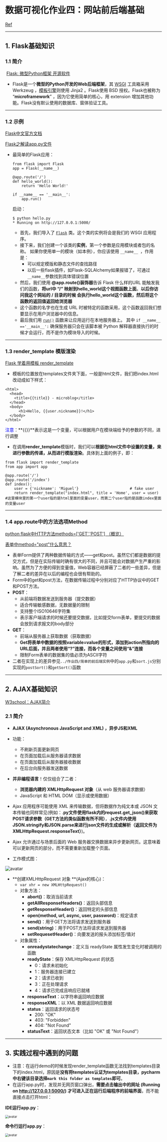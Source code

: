 # 数据可视化作业四：网站前后端基础

[Ref](https://github.com/Yiyiyimu/SJTU-CS239-Visualization/tree/master/Week5/Better_version)

---------------

## 1. Flask基础知识

### 1.1 简介

​	[Flask: 微型Python框架 开源软件](https://www.oschina.net/p/flask?hmsr=aladdin1e1)

- Flask是一个**微型的Python开发的Web后端框架**，其 [WSGI](https://baike.baidu.com/item/WSGI) 工具箱采用 Werkzeug ，[模板引擎](https://baike.baidu.com/item/模板引擎/907667)则使用 Jinja2 。Flask使用 BSD 授权。Flask也被称为 “**microframework**” ，因为它使用简单的核心，用 extension 增加其他功能。Flask没有默认使用的数据库、窗体验证工具。

---------

### 1.2 示例

[Flask中文官方文档](http://docs.jinkan.org/docs/flask/quickstart.html#a-minimal-application)

[Flask之解读app.py文件](https://blog.csdn.net/weixin_44733660/article/details/103876868) 

- 最简单的Flask应用：

  ```
  from flask import Flask
  app = Flask(__name__)
  
  @app.route('/')
  def hello_world():
      return 'Hello World!'
  
  if __name__ == '__main__':
      app.run()
  ```

  启动：

  ```
  $ python hello.py
  * Running on http://127.0.0.1:5000/
  ```

  - 首先，我们导入了 [`Flask`](http://docs.jinkan.org/docs/flask/api.html#flask.Flask) 类。这个类的实例将会是我们的 WSGI 应用程序。
  - 接下来，我们创建一个该类的**实例**，第一个参数是应用模块或者包的名称。 如果你使用单一的模块（如本例），你应该使用 `__name__ `，作用是：
    - 可以规定模版和静态文件的查找路径
    - 以后一些flask插件，如Flask-SQLAlchemy如果报错了，可通过`__name__`参数找到具体错误位置
  - 然后，我们使用 **@app.route()装饰器**告诉 Flask 什么样的URL 能触发我们的函数，**将url中 “/” 映射到hello_world这个视图函数上面**。**以后你访问我这个网站的 / 目录的时候 会执行hello_world这个函数，然后将这个函数的返回值返回给浏览器**
  - 这个函数的名字也在生成 URL 时被特定的函数采用，这个函数返回我们想要显示在用户浏览器中的信息。
  - 最后我们用 [`run()`](http://docs.jinkan.org/docs/flask/api.html#flask.Flask.run) 函数来让应用运行在本地服务器上。 其中 `if __name__ =='__main__':` 确保服务器只会在该脚本被 Python 解释器直接执行的时候才会运行，而不是作为模块导入的时候。

-----

### 1.3 render_template 模版渲染

[Flask 学着用模板 render_template](https://blog.csdn.net/yy19890521/article/details/81034765) 

- 模板的位置放在templates文件夹下面，一般是html文件，我们把index.html改动成如下样式：

```
<html>
  <head>
    <title>{{title}} - microblog</title>
  </head>
  <body>
      <h1>Hello, {{user.nickname}}!</h1>
  </body>
</html>
```

​	<font color=blue>注意</font>：**{{}}**表示这是一个变量，可以根据用户在模块端给予的参数的不同，进行调整

- 在调用**render_template**模版时，我们可以**根据在html文件中设置的变量，来进行参数的传递，从而进行模版渲染**。具体到上面的例子，即：

```
from flask import render_template
from app import app

@app.route('/')
@app.route('/index')
def index():
    user = {'nickname': 'Miguel'} 						# fake user
    return render_template("index.html", title = 'Home', user = user)     											#这里模块里的第一个user指的是html里面的变量user，而第二个user指的是函数index里面的变量user
```

------

### 1.4 app.route中的方法选项Method

[python flask中HTTP方法methods=['GET','POST'] （概览）](https://blog.csdn.net/m0_38124502/article/details/78680498)

[表单中method="post"什么意思？](https://zhidao.baidu.com/question/40070502.html)

- 表单Form提供了两种数据传输的方式——get和post。虽然它们都是数据的提交方式，但是在实际传输时确有很大的不同，并且可能会对数据产生严重的影响。虽然为了方便的得到变量值，Web容器已经屏蔽了二者的一些差异，但是了解二者的差异在以后的编程也会很有帮助的。
- Form中的get和post方法，在数据传输过程中分别对应了HTTP协议中的GET和POST方法。
- **POST**：
  - 从前端将数据发送到服务器（提交数据）
  - 适合传输敏感数据，无数据量的限制
  - 支持整个ISO10646字符集
  - 表示客户端请求的时候还要提交数据，比如提交form表单，要提交的数据会放到请求报文的body部分
- **GET**：
  - 前端从服务器上获取数据（获取数据）
  - **Get将表单中数据的按照variable=value的形式，添加到action所指向的URL后面，并且两者使用“?”连接，而各个变量之间使用“&”连接**
  - 限制Form表单的数据集的值必须为ASCII字符
- 二者在实现上的差异参见`../作业四/简单的前后端实例`中的`app.py`和`sort.js`分别实现的`postSort()`和`getSort()`函数

-------



## 2. AJAX基础知识

[W3school：AJAX简介](https://www.w3school.com.cn/js/js_ajax_intro.asp)

### 2.1 简介

- **AJAX (Asynchronous JavaScript and XML) ，异步JS和XML**
- 功能：
  - 不刷新页面更新网页
  - 在页面加载后从服务器请求数据
  - 在页面加载后从服务器接收数据
  - 在后台向服务器发送数据
- **并非编程语言**！仅仅组合了二者：
  - **浏览器内建的 XMLHttpRequest 对象**（从 web 服务器请求数据）
  - JavaScript 和 HTML DOM（显示或使用数据）

- Ajax 应用程序可能使用 XML 来传输数据，但将数据作为纯文本或 JSON 文本传输也同样常见(例如：.**py文件使用flask内的request.get_json()来获取POST请求参数（GET方法的类似函数有所不同）**，**.js文件内使用JSON.stringify和JSON.parse来进行json文件的生成或解析（返回文件为XMLHttpRequest.responseText）**)。
- Ajax 允许通过与场景后面的 Web 服务器交换数据来异步更新网页。这意味着可以更新网页的部分，而不需要重新加载整个页面。
- 工作模式图：

<img src="./pic/ajax.gif" alt="avatar" style="zoom:100%;" />

- **创建XMLHttpRequest 对象 **(Ajax的核心)：
  - `var xhr = new XMLHttpRequest()`
  - 对象方法：
    - **abort()**：取消当前请求
    - **getAllResponseHeaders()**：返回头部信息
    - **getResponseHeader()**：返回特定的头部信息
    - **open(method, url, async, user, password)**：规定请求
    - **send()**：用于GET方法将请求发送到服务器
    - **send(string)**：用于POST方法将请求发送到服务器
    - **setRequesetHeader()**：向要发送的报头添加标签/值对
  - 对象属性：
    - **onreadystatechange**：定义当 readyState 属性发生变化时被调用的函数
    - **readyState**：保存 XMLHttpRequest 的状态
      - 0：请求未初始化
      - 1：服务器连接已建立
      - 2：请求已收到
      - 3：正在处理请求
      - 4：请求已完成且响应已就绪
    - **responseText**：以字符串返回响应数据
    - **responseXML**：以 XML 数据返回响应数据
    - **status**：返回请求的状态号
      - 200: "OK"
      - 403: "Forbidden"
      - 404: "Not Found"
    - **statusText**：返回状态文本（比如 "OK" 或 "Not Found"）

-------



## 3. 实践过程中遇到的问题

- 注意：在运行demo的时候发现render_template函数无法找到templates目录下的index.html，原因是**没有将templates认证为templates目录，pycharm中右键该目录选择`mark this folder as templates`即可**。
- 在运行app.py时，发现并无网页窗口弹出，**需要点击输出中的网址 (Running on http://127.0.0.1:5000/) 才可进入正在运行后端程序的前端界面**，而不能直接点击打开html：

**IDE运行app.py**：

<img src="./pic/截屏2021-03-20 下午12.07.21.png" alt="avatar" style="zoom:67%;" />

**命令行运行app.py**：

<img src="./pic/WechatIMG18.jpeg" alt="avatar " style="zoom:67%;" />